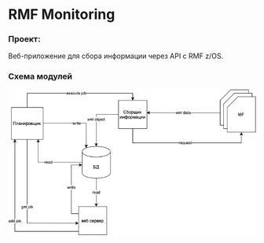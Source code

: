 # RMF Monitoring
### Проект:
Веб-приложение для сбора информации через API c RMF z/OS.

### Схема модулей
![Schema](schema/modules.png)